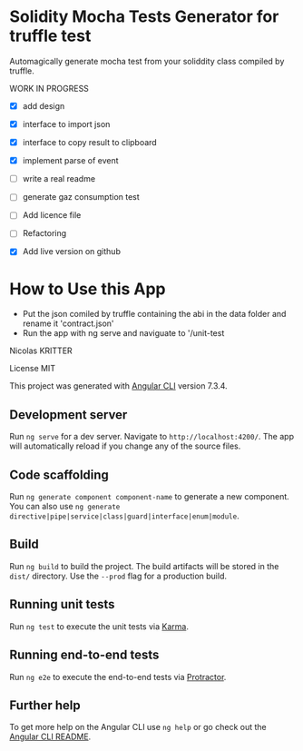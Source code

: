 # Solidity Mocha Tests Generator for truffle test

Automagically generate mocha test from your soliddity class compiled by truffle.

WORK IN PROGRESS

- [x] add design
- [x] interface to import json
- [x] interface to copy result to clipboard
- [x] implement parse of event
- [ ] write a real readme
- [ ] generate gaz consumption test
- [ ] Add licence file
- [ ] Refactoring
- [x] Add live version on github


# How to Use this App
- Put the json comiled by truffle containing the abi in the data folder and rename it 'contract.json'
- Run the app with ng serve and naviguate to '/unit-test

Nicolas KRITTER

License MIT

This project was generated with [Angular CLI](https://github.com/angular/angular-cli) version 7.3.4.

## Development server

Run `ng serve` for a dev server. Navigate to `http://localhost:4200/`. The app will automatically reload if you change any of the source files.

## Code scaffolding

Run `ng generate component component-name` to generate a new component. You can also use `ng generate directive|pipe|service|class|guard|interface|enum|module`.

## Build

Run `ng build` to build the project. The build artifacts will be stored in the `dist/` directory. Use the `--prod` flag for a production build.

## Running unit tests

Run `ng test` to execute the unit tests via [Karma](https://karma-runner.github.io).

## Running end-to-end tests

Run `ng e2e` to execute the end-to-end tests via [Protractor](http://www.protractortest.org/).

## Further help

To get more help on the Angular CLI use `ng help` or go check out the [Angular CLI README](https://github.com/angular/angular-cli/blob/master/README.md).
